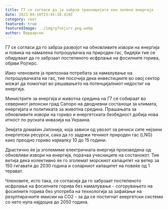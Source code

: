 ```yaml
---
title: Г7 се согласи да ја забрза транзицијата кон зелена енергија
date: 2023-04-16T23:45:18.419Z
category: свет
featured: true
featuredImage: ../img/g7skjsrr.png.webp
author: Вардарски
---
```


Г7 се согласи да го забрза развојот на обновливите извори на енергија и повика на намалена потрошувачка на природен гас, бидејќи тие се обидуваат да го забрзаат постепеното исфрлање на фосилните горива, објави Ројтерс.

Иако членовите ја препознаа потребата за намалување на потрошувачката на гас, тие посочија дека инвестициите во овој сектор можат да помогнат во решавањето на потенцијалниот недостиг на енергија.

Министрите за енергија и животна средина на Г7 се собираат во северниот јапонски град Сапоро на дводневни состаноци за климата, енергијата и политиката за животна средина. Прашањата за обновливите извори на гориво и енергетската безбедност добија нова итност по руската инвазија на Украина.

Земјата домаќин Јапонија, која зависи од увозот за речиси сите нејзини енергетски ресурси, сака да го задржи течниот природен гас (LNG) како преодно гориво најмалку 10 до 15 години.

Драстично ќе ја зголемиме електричната енергија произведена од обновливи извори на енергија, порачаа учесниците на состанокот. Тие ветија дека колективно ќе го зголемат морскиот капацитет на ветер за 150 гигавати до 2030 година и соларниот капацитет на повеќе од 1 терават.

Членовите, исто така, се согласија да го забрзаат постепеното исфрлање на фосилните горива без намалување - согорувањето на фосилните горива без употреба на технологија за зафаќање на резултирачките емисии на CO2 - за да се постигнат енергетски системи со нето нула најдоцна до 2050 година.
